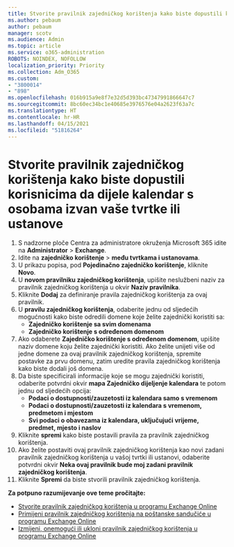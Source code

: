 ```yaml
---
title: Stvorite pravilnik zajedničkog korištenja kako biste dopustili korisnicima da dijele kalendar s osobama izvan vaše tvrtke ili ustanove
ms.author: pebaum
author: pebaum
manager: scotv
ms.audience: Admin
ms.topic: article
ms.service: o365-administration
ROBOTS: NOINDEX, NOFOLLOW
localization_priority: Priority
ms.collection: Adm_O365
ms.custom:
- "3800014"
- "898"
ms.openlocfilehash: 016b915a9e8f7e32d5d393bc47347991866647c7
ms.sourcegitcommit: 8bc60ec34bc1e40685e3976576e04a2623f63a7c
ms.translationtype: HT
ms.contentlocale: hr-HR
ms.lasthandoff: 04/15/2021
ms.locfileid: "51816264"
---
```

# <a name="create-a-sharing-policy-to-allow-your-users-to-share-their-calendar-with-people-outside-your-organization"></a>Stvorite pravilnik zajedničkog korištenja kako biste dopustili korisnicima da dijele kalendar s osobama izvan vaše tvrtke ili ustanove

1. S nadzorne ploče Centra za administratore okruženja Microsoft 365 idite na **Administrator** > **Exchange**.
2. Idite na **zajedničko korištenje** > **među tvrtkama i ustanovama**.
3. U prikazu popisa, pod **Pojedinačno zajedničko korištenje**, kliknite **Novo**.
4. U **novom pravilniku zajedničkog korištenja**, upišite neslužbeni naziv za pravilnik zajedničkog korištenja u okvir **Naziv pravilnika**.
5. Kliknite **Dodaj** za definiranje pravila zajedničkog korištenja za ovaj pravilnik.
6. U **pravilu zajedničkog korištenja**, odaberite jednu od sljedećih mogućnosti kako biste odredili domene koje želite zajednički koristiti sa:
    - **Zajedničko korištenje sa svim domenama**
    - **Zajedničko korištenje s određenom domenom**
8. Ako odaberete **Zajedničko korištenje s određenom domenom**, upišite naziv domene koju želite zajednički koristiti. Ako želite unijeti više od jedne domene za ovaj pravilnik zajedničkog korištenja, spremite postavke za prvu domenu, zatim uredite pravila zajedničkog korištenja kako biste dodali još domena.
9. Da biste specificirali informacije koje se mogu zajednički koristiti, odaberite potvrdni okvir **mapa Zajedničko dijeljenje kalendara** te potom jednu od sljedećih opcija:
    - **Podaci o dostupnosti/zauzetosti iz kalendara samo s vremenom**
    - **Podaci o dostupnosti/zauzetosti iz kalendara s vremenom, predmetom i mjestom**
    - **Svi podaci o obavezama iz kalendara, uključujući vrijeme, predmet, mjesto i naslov**
11. Kliknite **spremi** kako biste postavili pravila za pravilnik zajedničkog korištenja.
12. Ako želite postaviti ovaj pravilnik zajedničkog korištenja kao novi zadani pravilnik zajedničkog korištenja u vašoj tvrtki ili ustanovi, odaberite potvrdni okvir **Neka ovaj pravilnik bude moj zadani pravilnik zajedničkog korištenja**.
13. Kliknite **Spremi** da biste stvorili pravilnik zajedničkog korištenja.  

**Za potpuno razumijevanje ove teme pročitajte:**

- [Stvorite pravilnik zajedničkog korištenja u programu Exchange Online](https://docs.microsoft.com/exchange/sharing/sharing-policies/create-a-sharing-policy)
- [Primijeni pravilnik zajedničkog korištenja na poštanske sandučiće u programu Exchange Online](https://docs.microsoft.com/exchange/sharing/sharing-policies/apply-a-sharing-policy)
- [Izmijeni, onemogući ili ukloni pravilnik zajedničkog korištenja u programu Exchange Online](https://docs.microsoft.com/exchange/sharing/sharing-policies/modify-a-sharing-policy)